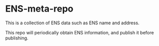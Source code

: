 # ENS-meta-repo

This is a collection of ENS data such as ENS name and address.

This repo will periodically obtain ENS information, and publish it before publishing.
